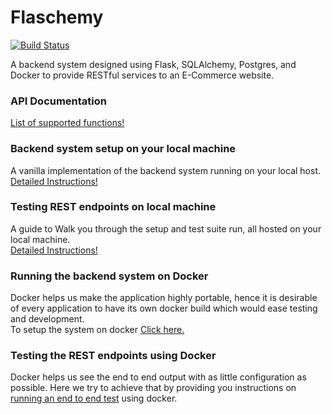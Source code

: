 # Flaschemy
[![Build Status](https://travis-ci.org/joemccann/dillinger.svg?branch=master)](https://travis-ci.org/joemccann/dillinger)

A backend system designed using Flask, SQLAlchemy, Postgres, and Docker to provide RESTful services to an E-Commerce website.

### API Documentation  
   [List of supported functions!](docs/apidocs.md)  

### Backend system setup on your local machine
   A vanilla implementation of the backend system running on your local host.  
   [Detailed Instructions!](docs/localsetup.md)  

### Testing REST endpoints on local machine  
   A guide to Walk you through the setup and test suite run, all hosted on your local machine.  
   [Detailed Instructions!](docs/localtesting.md)  

### Running the backend system on Docker  
   Docker helps us make the application highly portable, hence it is desirable of every application to have its own docker build which would ease testing and development.   
   To setup the system on docker [Click here.](docs/dockersetup.md)  

### Testing the REST endpoints using Docker  
   Docker helps us see the end to end output with as little configuration as possible. Here we try to achieve that by providing you instructions on [running an end to end test](docs/dockertesting.md) using docker.  